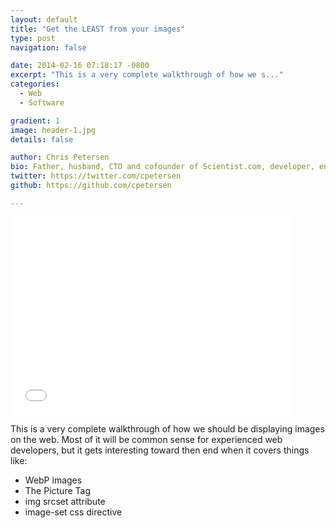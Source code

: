 ```yaml
---
layout: default
title: "Get the LEAST from your images"
type: post
navigation: false

date: 2014-02-16 07:18:17 -0800
excerpt: "This is a very complete walkthrough of how we s..."
categories:
  - Web
  - Software

gradient: 1
image: header-1.jpg
details: false

author: Chris Petersen
bio: Father, husband, CTO and cofounder of Scientist.com, developer, entrepreneur and technologist.
twitter: https://twitter.com/cpetersen
github: https://github.com/cpetersen

---
```


<iframe class="embedly-embed" src="//cdn.embedly.com/widgets/media.html?src=https%3A%2F%2Fspeakerdeck.com%2Fplayer%2F2349c4f0326a0131bec77a04378efad2&url=https%3A%2F%2Fspeakerdeck.com%2Fdeanohume%2Fget-the-least-from-your-images&image=https%3A%2F%2Fspeakerd.s3.amazonaws.com%2Fpresentations%2F2349c4f0326a0131bec77a04378efad2%2Fslide_0.jpg&key=d815972c91e546edb5d2d02e509f8b1c&type=text%2Fhtml&schema=speakerdeck" width="450" height="316" scrolling="no" frameborder="0" allowfullscreen></iframe>

This is a very complete walkthrough of how we should be displaying images on the web. Most of it will be common sense for experienced web developers, but it gets interesting toward then end when it covers things like: 

 * WebP images
 * The Picture Tag
 * img srcset attribute
 * image-set css directive

 
